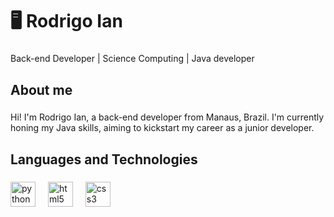 <h1 align="left">🖥️ Rodrigo Ian</h1>

###

<p align="left">Back-end Developer | Science Computing | Java developer</p>

###

<h2 align="left">About me</h2>

###

<p align="left">Hi! I'm Rodrigo Ian, a back-end developer from Manaus, Brazil. I'm currently honing my Java skills, aiming to kickstart my career as a junior developer.</p>

###

<h2 align="left">Languages and Technologies</h2>

###

<div align="left">
  <img src="https://cdn.jsdelivr.net/gh/devicons/devicon/icons/python/python-original.svg" height="40" alt="python logo"  />
  <img width="12" />
  <img src="https://cdn.jsdelivr.net/gh/devicons/devicon/icons/html5/html5-original.svg" height="40" alt="html5 logo"  />
  <img width="12" />
  <img src="https://cdn.jsdelivr.net/gh/devicons/devicon/icons/css3/css3-original.svg" height="40" alt="css3 logo"  />
</div>

###
